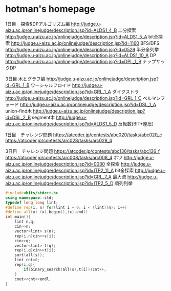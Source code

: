 # hotman's homepage

1日目　探索&DPアルゴリズム編
http://judge.u-aizu.ac.jp/onlinejudge/description.jsp?id=ALDS1_4_B	二分探索
http://judge.u-aizu.ac.jp/onlinejudge/description.jsp?id=ALDS1_5_A	bit全探索
http://judge.u-aizu.ac.jp/onlinejudge/description.jsp?id=1160		BFS/DFS
http://judge.u-aizu.ac.jp/onlinejudge/description.jsp?id=0529		半分全列挙
http://judge.u-aizu.ac.jp/onlinejudge/description.jsp?id=ALDS1_10_A	DP
http://judge.u-aizu.ac.jp/onlinejudge/description.jsp?id=DPL_1_B	ナップサックDP

3日目 木とグラフ編
http://judge.u-aizu.ac.jp/onlinejudge/description.jsp?id=GRL_1_B	ワーシャルフロイド
http://judge.u-aizu.ac.jp/onlinejudge/description.jsp?id=GRL_1_A	ダイクストラ
http://judge.u-aizu.ac.jp/onlinejudge/description.jsp?id=GRL_1_C	ベルマンフォード
http://judge.u-aizu.ac.jp/onlinejudge/description.jsp?id=DSL_1_A	union-find木
http://judge.u-aizu.ac.jp/onlinejudge/description.jsp?id=DSL_2_B	segment木
http://judge.u-aizu.ac.jp/onlinejudge/description.jsp?id=ALDS1_5_D	反転数(BIT+座圧)

1日目　チャレンジ問題
https://atcoder.jp/contests/abc020/tasks/abc020_c
https://atcoder.jp/contests/arc028/tasks/arc028_4

3日目　チャレンジ問題
https://atcoder.jp/contests/abc136/tasks/abc136_f
https://atcoder.jp/contests/arc008/tasks/arc008_4
ボツ
http://judge.u-aizu.ac.jp/onlinejudge/description.jsp?id=0030		全探索
http://judge.u-aizu.ac.jp/onlinejudge/description.jsp?id=ITP2_11_A	bit全探索
http://judge.u-aizu.ac.jp/onlinejudge/description.jsp?id=GRL_7_A	最大流
http://judge.u-aizu.ac.jp/onlinejudge/description.jsp?id=ITP2_5_D	順列列挙

```c++:binary_serch.cpp
#include<bits/stdc++.h>
using namespace::std;
typedef long long lint;
#define rep(i, n) for(lint i = 0; i < (lint)(n); i++)
#define all(x) (x).begin(),(x).end()
int main(){
    lint n,q;
    cin>>n;
    vector<lint> s(n);
    rep(i,n)cin>>s[i];
    cin>>q;
    vector<lint> t(q);
    rep(i,q)cin>>t[i];
    sort(all(s));
    lint cnt=0;
    rep(i,q){
        if(binary_search(all(s),t[i]))cnt++;
    }
    cout<<cnt<<endl;
}
```